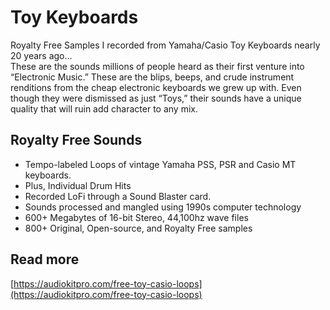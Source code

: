 # Toy Keyboards
Royalty Free Samples I recorded from Yamaha/Casio Toy Keyboards nearly 20 years ago...  
These are the sounds millions of people heard as their first venture into “Electronic Music.” These are the blips, beeps, and crude instrument renditions from the cheap electronic keyboards we grew up with. Even though they were dismissed as just “Toys,” their sounds have a unique quality that will ruin add character to any mix.

## Royalty Free Sounds

- Tempo-labeled Loops of vintage Yamaha PSS, PSR and Casio MT keyboards.
- Plus, Individual Drum Hits
- Recorded LoFi through a Sound Blaster card.
- Sounds processed and mangled using 1990s computer technology
- 600+ Megabytes of 16-bit Stereo, 44,100hz wave files
- 800+ Original, Open-source, and Royalty Free samples

## Read more
[https://audiokitpro.com/free-toy-casio-loops](https://audiokitpro.com/free-toy-casio-loops)
